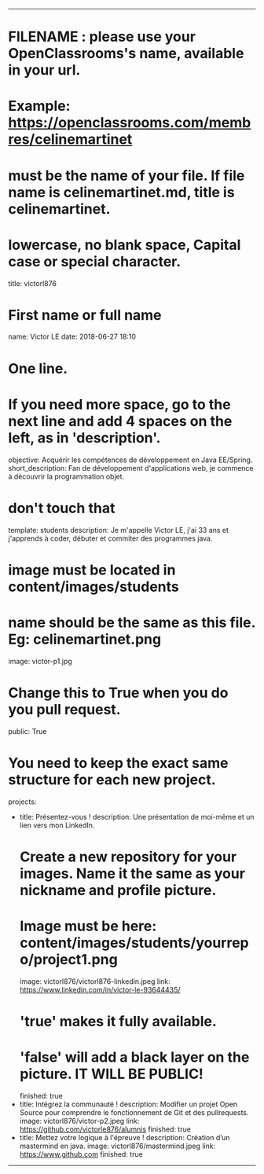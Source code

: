 ---

# FILENAME : please use your OpenClassrooms's name, available in your url.
# Example: https://openclassrooms.com/membres/celinemartinet
# must be the name of your file. If file name is celinemartinet.md, title is celinemartinet.
# lowercase, no blank space, Capital case or special character.
title: victorl876

# First name or full name
name: Victor LE
date: 2018-06-27 18:10

# One line.
# If you need more space, go to the next line and add 4 spaces on the left, as in 'description'.
objective: Acquérir les compétences de développement en Java EE/Spring.
short_description: Fan de développement d'applications web, je commence à découvrir la programmation objet.

# don't touch that
template: students
description: 
    Je m'appelle Victor LE, j'ai 33 ans et j'apprends à coder, débuter et commiter des programmes java.
    

# image must be located in content/images/students
# name should be the same as this file. Eg: celinemartinet.png
image: victor-p1.jpg

# Change this to True when you do you pull request.
public: True

# You need to keep the exact same structure for each new project.
projects:
  - title: Présentez-vous !
    description: Une présentation de moi-même et un lien vers mon LinkedIn.
    # Create a new repository for your images. Name it the same as your nickname and profile picture.
    # Image must be here: content/images/students/yourrepo/project1.png
    image: victorl876/victorl876-linkedin.jpeg
    link: https://www.linkedin.com/in/victor-le-93644435/
    # 'true' makes it fully available.
    # 'false' will add a black layer on the picture. IT WILL BE PUBLIC!
    finished: true
  - title: Intégrez la communauté !
    description: Modifier un projet Open Source pour comprendre le fonctionnement de Git et des pullrequests. 
    image: victorl876/victor-p2.jpeg
    link: https://github.com/victorle876/alumnis
    finished: true
  - title: Mettez votre logique à l'épreuve !
    description: Création d’un mastermind en java.
    image: victorl876/mastermind.jpeg
    link: https://www.github.com
    finished: true
---